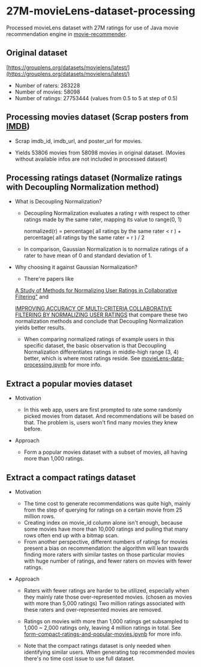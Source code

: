 # 27M-movieLens-dataset-processing

Processed movieLens dataset with 27M ratings for use of Java movie recommendation engine in [movie-recommender](https://github.com/yunxiaoli2017/movie-recommender).

## Original dataset
[https://grouplens.org/datasets/movielens/latest/](https://grouplens.org/datasets/movielens/latest/)
* Number of raters: 283228
* Number of movies: 58098
* Number of ratings: 27753444 (values from 0.5 to 5 at step of 0.5)

## Processing movies dataset (Scrap posters from [IMDB](https://www.imdb.com/))

* Scrap imdb_id, imdb_url, and poster_url for movies. 

* Yields 53806 movies from 58098 movies in original dataset. (Movies without available infos are not included in processed dataset)

## Processing ratings dataset (Normalize ratings with Decoupling Normalization method)

* What is Decoupling Normalization?

  * Decoupling Normalization evaluates a rating r with respect to other ratings made by the same rater, mapping its value to range(0, 1)
  
    normalized(r) = percentage( all ratings by the same rater < r ) + percentage( all ratings by the same rater = r ) / 2
  
  * In comparison, Gaussian Normalization is to normalize ratings of a rater to have mean of 0 and standard deviation of 1.

* Why choosing it against Gaussian Normalization?

  * There're papers like
  
  [A Study of Methods for Normalizing User Ratings in Collaborative Filtering"](https://www.cs.purdue.edu/homes/lsi/sigir04-cf-norm.pdf) and 
  
  [IMPROVING ACCURACY OF MULTI-CRITERIA COLLABORATIVE FILTERING BY NORMALIZING USER RATINGS](https://pdfs.semanticscholar.org/0a38/aa813f16540ba2eaa3eda3a08f7c3814e079.pdf) 
  that compare these two normalization methods and conclude that Decoupling Normalization yields better results.

  * When comparing normalized ratings of example users in this specific dataset, the basic observation is that Decoupling Normalization differentiates ratings in middle-high range (3, 4) better, which is where most ratings reside. See [movieLens-data-processing.ipynb](./movieLens-data-processing.ipynb) for more info.
  
## Extract a popular movies dataset

* Motivation

  * In this web app, users are first prompted to rate some randomly picked movies from dataset. And recommendations will be based on that. The problem is, users won't find many movies they knew before. 
  
* Approach
  * Form a popular movies dataset with a subset of movies, all having more than 1,000 ratings.
  
## Extract a compact ratings dataset

* Motivation
  
  * The time cost to generate recommendations was quite high, mainly from the step of querying for ratings on a certain movie from 25 million rows. 
  * Creating index on movie_id column alone isn't enough, because some movies have more than 10,000 ratings and pulling that many rows often end up with a bitmap scan.
  * From another perspective, different numbers of ratings for movies present a bias on recommendation: the algorithm will lean towards finding more raters with similar tastes on those particular movies with huge number of ratings, and fewer raters on movies with fewer ratings.
  
* Approach

  * Raters with fewer ratings are harder to be utilized, especially when they mainly rate those over-represented movies. (chosen as movies with more than 5,000 ratings) Two million ratings associated with these raters and over-represented movies are removed.
  
  * Ratings on movies with more than 1,000 ratings get subsampled to 1,000 ~ 2,000 ratings only, leaving 4 million ratings in total. See [form-compact-ratings-and-popular-movies.ipynb](./form-compact-ratings-and-popular-movies.ipynb) for more info.
  
  * Note that the compact ratings dataset is only needed when identifying similar users. When generating top recommended movies there's no time cost issue to use full dataset.
  
